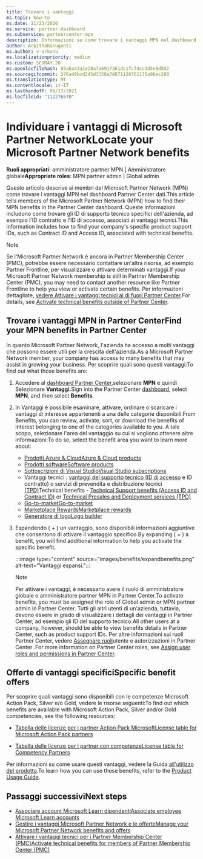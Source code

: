 ```yaml
---
title: Trovare i vantaggi
ms.topic: how-to
ms.date: 11/23/2020
ms.service: partner-dashboard
ms.subservice: partnercenter-mpn
description: Informazioni su come trovare i vantaggi MPN nel dashboard Partner Center rete. Include informazioni su come trovare l'ID di accesso e l'ID contratto per i vantaggi tecnici.
author: ArpithaKanuganti
ms.author: v-arkanu
ms.localizationpriority: medium
ms.custom: SEOMAY.20
ms.openlocfilehash: 85a6a43a1e28a7a6917361dc1fc74cc3d5e8d502
ms.sourcegitcommit: 376a49bcd245d3358a78871128761175a96ec200
ms.translationtype: MT
ms.contentlocale: it-IT
ms.lasthandoff: 06/17/2021
ms.locfileid: "112276570"
---
```

# <a name="locate-your-microsoft-partner-network-benefits"></a><span data-ttu-id="c2b43-104">Individuare i vantaggi di Microsoft Partner Network</span><span class="sxs-lookup"><span data-stu-id="c2b43-104">Locate your Microsoft Partner Network benefits</span></span> 

<span data-ttu-id="c2b43-105">**Ruoli appropriati:** amministratore partner MPN | Amministratore globale</span><span class="sxs-lookup"><span data-stu-id="c2b43-105">**Appropriate roles**: MPN partner admin | Global admin</span></span>

<span data-ttu-id="c2b43-106">Questo articolo descrive ai membri del Microsoft Partner Network (MPN) come trovare i vantaggi MPN nel dashboard Partner Center dati.</span><span class="sxs-lookup"><span data-stu-id="c2b43-106">This article tells members of the Microsoft Partner Network (MPN) how to find their MPN benefits in the Partner Center dashboard.</span></span> <span data-ttu-id="c2b43-107">Queste informazioni includono come trovare gli ID di supporto tecnico specifici dell'azienda, ad esempio l'ID contratto e l'ID di accesso, associati ai vantaggi tecnici.</span><span class="sxs-lookup"><span data-stu-id="c2b43-107">This information includes how to find your company's specific product support IDs, such as Contract ID and Access ID, associated with technical benefits.</span></span>

>[!NOTE]
> <span data-ttu-id="c2b43-108">Se l'Microsoft Partner Network è ancora in Partner Membership Center (PMC), potrebbe essere necessario contattare un'altra risorsa, ad esempio Partner Frontline, per visualizzare o attivare determinati vantaggi.</span><span class="sxs-lookup"><span data-stu-id="c2b43-108">If your Microsoft Partner Network membership is still in Partner Membership Center (PMC), you may need to contact another resource like Partner Frontline to help you view or activate certain benefits.</span></span> <span data-ttu-id="c2b43-109">Per informazioni dettagliate, [vedere Attivare i vantaggi tecnici al di fuori Partner Center](partner-membership-center-tech-benefits-activate.md).</span><span class="sxs-lookup"><span data-stu-id="c2b43-109">For details, see [Activate technical benefits outside of Partner Center](partner-membership-center-tech-benefits-activate.md).</span></span>

## <a name="find-your-mpn-benefits-in-partner-center"></a><span data-ttu-id="c2b43-110">Trovare i vantaggi MPN in Partner Center</span><span class="sxs-lookup"><span data-stu-id="c2b43-110">Find your MPN benefits in Partner Center</span></span>

<span data-ttu-id="c2b43-111">In quanto Microsoft Partner Network, l'azienda ha accesso a molti vantaggi che possono essere utili per la crescita dell'azienda.</span><span class="sxs-lookup"><span data-stu-id="c2b43-111">As a Microsoft Partner Network member, your company has access to many benefits that may assist in growing your business.</span></span> <span data-ttu-id="c2b43-112">Per scoprire quali sono questi vantaggi:</span><span class="sxs-lookup"><span data-stu-id="c2b43-112">To find out what those benefits are:</span></span>

1. <span data-ttu-id="c2b43-113">Accedere al [dashboard Partner Center,](https://partner.microsoft.com/dashboard/home)selezionare **MPN** e quindi Selezionare **Vantaggi.**</span><span class="sxs-lookup"><span data-stu-id="c2b43-113">Sign into the Partner Center [dashboard](https://partner.microsoft.com/dashboard/home), select **MPN**, and then select **Benefits**.</span></span>

2. <span data-ttu-id="c2b43-114">In Vantaggi è possibile esaminare, attivare, ordinare o scaricare i vantaggi di interesse appartenenti a una delle categorie disponibili.</span><span class="sxs-lookup"><span data-stu-id="c2b43-114">From Benefits, you can review, activate, sort, or download the benefits of interest belonging to one of the categories available to you.</span></span> <span data-ttu-id="c2b43-115">A tale scopo, selezionare l'area del vantaggio su cui si vogliono ottenere altre informazioni:</span><span class="sxs-lookup"><span data-stu-id="c2b43-115">To do so, select the benefit area you want to learn more about:</span></span>

   - [<span data-ttu-id="c2b43-116">Prodotti Azure & Cloud</span><span class="sxs-lookup"><span data-stu-id="c2b43-116">Azure & Cloud products</span></span>](mpn-benefits-azure-cloud.md)
   - [<span data-ttu-id="c2b43-117">Prodotti software</span><span class="sxs-lookup"><span data-stu-id="c2b43-117">Software products</span></span>](mpn-benefits-software.md)
   - [<span data-ttu-id="c2b43-118">Sottoscrizioni di Visual Studio</span><span class="sxs-lookup"><span data-stu-id="c2b43-118">Visual Studio subscriptions</span></span>](mpn-benefits-visual-studio.md)
   - <span data-ttu-id="c2b43-119">Vantaggi tecnici : [vantaggi del supporto tecnico (ID di accesso](mpn-benefits-technical-support.md) e ID contratto) o servizi di prevendita e distribuzione tecnici [(TPD)](technical-benefits.md)</span><span class="sxs-lookup"><span data-stu-id="c2b43-119">Technical benefits - [Technical Support benefits (Access ID and Contract ID)](mpn-benefits-technical-support.md) or [Technical Presales and Deployment services (TPD)](technical-benefits.md)</span></span>
   - [<span data-ttu-id="c2b43-120">Go-to-market</span><span class="sxs-lookup"><span data-stu-id="c2b43-120">Go-to-market</span></span>](mpn-learn-about-go-to-market-benefits.md)
   - [<span data-ttu-id="c2b43-121">Marketplace Rewards</span><span class="sxs-lookup"><span data-stu-id="c2b43-121">Marketplace rewards</span></span>](marketplace-rewards.md)
   - [<span data-ttu-id="c2b43-122">Generatore di logo</span><span class="sxs-lookup"><span data-stu-id="c2b43-122">Logo builder</span></span>](mpn-logo-builder.md)

3. <span data-ttu-id="c2b43-123">Espandendo ( + ) un vantaggio, sono disponibili informazioni aggiuntive che consentono di attivare il vantaggio specifico.</span><span class="sxs-lookup"><span data-stu-id="c2b43-123">By expanding ( + ) a benefit, you will find additional information to help you activate the specific benefit.</span></span>

   :::image type="content" source="images/benefits/expandbenefits.png" alt-text="Vantaggi espansi.":::

   > [!NOTE]
   > <span data-ttu-id="c2b43-125">Per attivare i vantaggi, è necessario avere il ruolo di amministratore globale o amministratore partner MPN in Partner Center.</span><span class="sxs-lookup"><span data-stu-id="c2b43-125">To activate benefits, you must be assigned the role of Global admin or MPN partner admin in Partner Center.</span></span> <span data-ttu-id="c2b43-126">Tutti gli altri utenti di un'azienda, tuttavia, devono essere in grado di visualizzare i dettagli dei vantaggi in Partner Center, ad esempio gli ID del supporto tecnico.</span><span class="sxs-lookup"><span data-stu-id="c2b43-126">All other users at a company, however, should be able to view benefits details in Partner Center, such as product support IDs.</span></span> <span data-ttu-id="c2b43-127">Per altre informazioni sui ruoli Partner Center, vedere [Assegnare ruoli](permissions-overview.md)utente e autorizzazioni in Partner Center .</span><span class="sxs-lookup"><span data-stu-id="c2b43-127">For more information on Partner Center roles, see [Assign user roles and permissions in Partner Center](permissions-overview.md).</span></span>

## <a name="specific-benefit-offers"></a><span data-ttu-id="c2b43-128">Offerte di vantaggi specifici</span><span class="sxs-lookup"><span data-stu-id="c2b43-128">Specific benefit offers</span></span>

<span data-ttu-id="c2b43-129">Per scoprire quali vantaggi sono disponibili con le competenze Microsoft Action Pack, Silver e/o Gold, vedere le risorse seguenti:</span><span class="sxs-lookup"><span data-stu-id="c2b43-129">To find out which benefits are available with Microsoft Action Pack, Silver and/or Gold competencies, see the following resources:</span></span>

- [<span data-ttu-id="c2b43-130">Tabella delle licenze per i partner Action Pack Microsoft</span><span class="sxs-lookup"><span data-stu-id="c2b43-130">License table for Microsoft Action Pack partners</span></span>](https://assetsprod.microsoft.com/en-us/microsoft-action-pack-license-table.pdf)

- [<span data-ttu-id="c2b43-131">Tabella delle licenze per i partner con competenze</span><span class="sxs-lookup"><span data-stu-id="c2b43-131">License table for Competency Partners</span></span>](https://assetsprod.microsoft.com/mpn-maps-software-iur-competency-license-table.docx)

<span data-ttu-id="c2b43-132">Per informazioni su come usare questi vantaggi, vedere la Guida [all'utilizzo del prodotto](https://assets.microsoft.com/MPN-MAPS-Product-Usage-Guide.pdf).</span><span class="sxs-lookup"><span data-stu-id="c2b43-132">To learn how you can use these benefits,  refer to the [Product Usage Guide](https://assets.microsoft.com/MPN-MAPS-Product-Usage-Guide.pdf).</span></span>

## <a name="next-steps"></a><span data-ttu-id="c2b43-133">Passaggi successivi</span><span class="sxs-lookup"><span data-stu-id="c2b43-133">Next steps</span></span>

- [<span data-ttu-id="c2b43-134">Associare account Microsoft Learn dipendenti</span><span class="sxs-lookup"><span data-stu-id="c2b43-134">Associate employee Microsoft Learn accounts</span></span>](ms-learn-associate.md)
- [<span data-ttu-id="c2b43-135">Gestire i vantaggi Microsoft Partner Network e le offerte</span><span class="sxs-lookup"><span data-stu-id="c2b43-135">Manage your Microsoft Partner Network benefits and offers</span></span>](manage-your-partner-network-benefits.md)
- [<span data-ttu-id="c2b43-136">Attivare i vantaggi tecnici per i Partner Membership Center (PMC)</span><span class="sxs-lookup"><span data-stu-id="c2b43-136">Activate technical benefits for members of Partner Membership Center (PMC)</span></span>](partner-membership-center-tech-benefits-activate.md)
